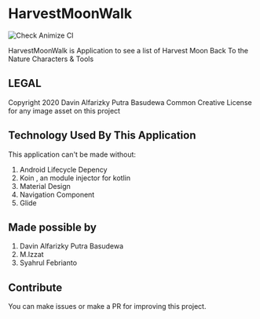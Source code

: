 # HarvestMoonWalk
![Check Animize CI](https://github.com/rootdavinalfa/HarvestMoonWalk/workflows/Check%20Animize%20CI/badge.svg)

HarvestMoonWalk is Application to see a list of Harvest Moon Back To the Nature Characters & Tools

## LEGAL
Copyright 2020 Davin Alfarizky Putra Basudewa
Common Creative License for any image asset on this project

## Technology Used By This Application
This application can't be made without:

 1. Android Lifecycle Depency
 2. Koin , an module injector for kotlin
 3. Material Design
 4. Navigation Component
 5. Glide
 
## Made possible by
 1. Davin Alfarizky Putra Basudewa
 2. M.Izzat
 3. Syahrul Febrianto

## Contribute
You can make issues or make a PR for improving this project.
